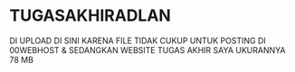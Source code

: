 # TUGASAKHIRADLAN
DI UPLOAD DI SINI KARENA FILE TIDAK CUKUP UNTUK POSTING DI 00WEBHOST &amp; SEDANGKAN WEBSITE TUGAS AKHIR SAYA UKURANNYA 78 MB
